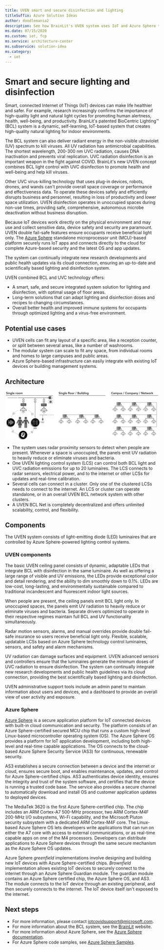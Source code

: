 ```yaml
---
title: UVEN smart and secure disinfection and lighting
titleSuffix: Azure Solution Ideas
author: doodlemania2
description: See how BrainLit's UVEN system uses IoT and Azure Sphere to provide smart, safe, secure virus disinfection and healthy, human-optimized lighting.
ms.date: 07/15/2020
ms.custom: iot, fcp
ms.service: architecture-center
ms.subservice: solution-idea
ms.category:
  - iot
---
```


# Smart and secure lighting and disinfection

Smart, connected Internet of Things (IoT) devices can make life healthier and safer. For example, research increasingly confirms the importance of high-quality light and natural light cycles for promoting human alertness, health, well-being, and productivity. BrainLit's patented BioCentric Lighting™ (BCL) system is a dynamic, self-learning, IoT-based system that creates high-quality natural lighting for indoor environments. 

The BCL system can also deliver radiant energy in the non-visible ultraviolet (UV) spectrum to kill viruses. All UV radiation has antimicrobial capabilities. The shortest wavelength, 200-300 nm UVC radiation, causes DNA inactivation and prevents viral replication. UVC radiation disinfection is an important weapon in the fight against COVID. BrainLit's new UVEN concept combines BCL light control with UVC disinfection to promote health and well-being and help kill viruses.

Other UVC virus-killing technology that uses plug-in devices, robots, drones, and wands can't provide overall space coverage or performance and effectiveness data. To operate these devices safely and efficiently disrupts business and personnel, resulting in loss of productivity and lower space utilization. UVEN disinfection operates in unoccupied spaces during non-use times, providing safe, comprehensive, autonomous microbe deactivation without business disruption.

Because IoT devices work directly on the physical environment and may use and collect sensitive data, device safety and security are paramount. UVEN double fail-safe features ensure occupants receive beneficial light only. The [Azure Sphere](https://azure.microsoft.com/services/azure-sphere/) standalone microprocessor unit (MCU)-based platform securely runs IoT apps and connects directly to the cloud for complete Azure-based security and the latest OS and app updates.

The system can continually integrate new research developments and public health updates via its cloud connection, ensuring an up-to-date and scientifically based lighting and disinfection system.

UVEN combined BCL and UVC technology offers:
- A smart, safe, and secure integrated system solution for lighting and disinfection, with optimal usage of floor areas.
- Long-term solutions that can adapt lighting and disinfection doses and recipes to changing circumstances.
- Overall better health and improved immune systems for occupants through optimized lighting and a virus-free environment.

## Potential use cases

- UVEN cells can fit any layout of a specific area, like a reception counter, or split between several areas, like a number of washrooms.
- The modular system can scale to fit any space, from individual rooms and homes to large campuses and public areas.
- Azure Sphere-based infrastructure can easily integrate with existing IoT devices or building management systems.

## Architecture

![UVEN architecture](../media/uven-system.png)

- The system uses radar proximity sensors to detect when people are present. Whenever a space is unoccupied, the panels emit UV radiation to heavily reduce or eliminate viruses and bacteria.
- One UVEN lighting control system (LCS) can control both BCL light and UVC radiation emissions for up to 20 luminaires. The LCS connects to radar sensors, electrical power, and to the internet or other LCSs for updates and real-time calibration.
- Several cells can connect in a cluster. Only one of the clustered LCSs needs to connect to the internet. An LCS or cluster can operate standalone, or in an overall UVEN BCL network system with other clusters.
- A UVEN BCL Net is completely decentralized and offers unlimited scalability, control, and flexibility.

## Components

The UVEN system consists of light-emitting diode (LED) luminaires that are controlled by Azure Sphere-powered lighting control systems.

### UVEN components

The basic UVEN ceiling panel consists of dynamic, adaptable LEDs that integrate BCL with disinfection in the same luminaire. As well as offering a large range of visible and UV emissions, the LEDs provide exceptional color and detail rendering, and the ability to dim smoothly down to 0.1%. LEDs are low-cost, long-lasting, and environmentally sustainable compared to traditional incandescent and fluorescent indoor light sources.

When people are present, the ceiling panels emit BCL light only. In unoccupied spaces, the panels emit UV radiation to heavily reduce or eliminate viruses and bacteria. Separate drivers optimized to operate in their respective regimes maintain full BCL and UV functionality simultaneously.

Radar motion sensors, alarms, and manual overrides provide double fail-safe insurance so users receive beneficial light only. Flexible, scalable, updatable LCSs based on Azure Sphere technology control luminaires, sensors, and safety and alarm mechanisms.

UV radiation can damage surfaces and equipment. UVEN advanced sensors and controllers ensure that the luminaires generate the minimum doses of UVC radiation to ensure disinfection. The system can continually integrate new research developments and public health guidelines via its cloud connection, providing the best scientifically based lighting and disinfection.

UVEN administrative support tools include an admin panel to maintain information about users and devices, and a dashboard to provide an overall view of user activity and exposure.

### Azure Sphere

[Azure Sphere](https://azure.microsoft.com/services/azure-sphere/) is a secure application platform for IoT connected devices with built-in cloud communication and security. The platform consists of an Azure Sphere-certified secured MCU chip that runs a custom high-level Linux-based microcontroller operating system (OS). The Azure Sphere OS provides a platform for IoT application development, including both high-level and real-time capable applications. The OS connects to the cloud-based Azure Sphere Security Service (AS3) for continuous, renewable security.

AS3 establishes a secure connection between a device and the internet or cloud, ensures secure boot, and enables maintenance, updates, and control for Azure Sphere-certified chips. AS3 authenticates device identity, ensures the integrity and trust of the system software, and certifies that the device is running a trusted code base. The service also provides a secure channel to automatically download and install OS and customer application updates to deployed devices.

The MediaTek 3620 is the first Azure Sphere-certified chip. The chip includes an ARM Cortex-A7 500-MHz processor, two ARM Cortex-M4F 200-MHz I/O subsystems, Wi-Fi capability, and the Microsoft Pluton security subsystem with a dedicated ARM Cortex-M4F core. The Linux-based Azure Sphere OS lets developers write applications that can run on either the A7 core with access to external communications, or as real-time capable apps on one of the M4 processors. Developers can distribute applications to Azure Sphere devices through the same secure mechanism as the Azure Sphere OS updates.

Azure Sphere *greenfield* implementations involve designing and building new IoT devices with Azure Sphere-certified chips. *Brownfield* implementation allows existing IoT devices to securely connect to the internet through an Azure Sphere Guardian module. The guardian module contains an Azure Sphere certified chip, the Azure Sphere OS, and AS3. The module connects to the IoT device through an existing peripheral, and then securely connects to the internet. The IoT device itself isn't exposed to the internet.

## Next steps

- For more information, please contact [iotcovidsupport@microsoft.com](mailto:iotcovidsupport@microsoft.com).
- For more information about the BCL system, see the [BrainLit](https://www.brainlit.com/) website.
- For more information about Azure Sphere, see the [Azure Sphere documentation](https://docs.microsoft.com/azure-sphere/).
- For Azure Sphere code samples, see [Azure Sphere Samples](https://github.com/Azure/azure-sphere-samples).